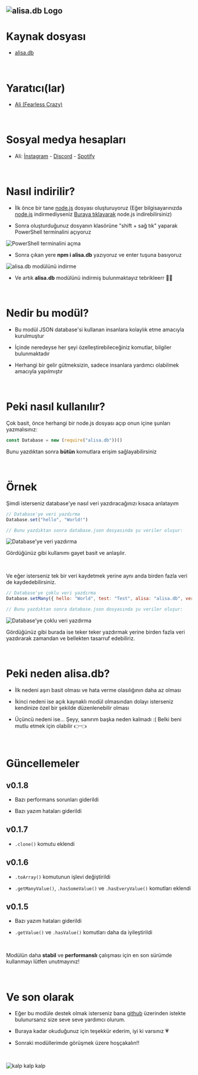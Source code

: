 ## ![alisa.db Logo](https://i.hizliresim.com/aug2sp9.png)

# Kaynak dosyası

- [alisa.db](https://github.com/pordarman/alisa.db)

<br>

# Yaratıcı(lar)

- [Ali (Fearless Crazy)](https://github.com/pordarman)

<br>

# Sosyal medya hesapları

- Ali: [İnstagram](https://www.instagram.com/ali.celk/) - [Discord](https://discord.com/users/488839097537003521) - [Spotify](https://open.spotify.com/user/215jixxk4morzgq5mpzsmwwqa?si=41e0583b36f9449b)

<br>

# Nasıl indirilir?

- İlk önce bir tane [node.js](https://nodejs.org/en/) dosyası oluşturuyoruz (Eğer bilgisayarınızda [node.js](https://nodejs.org/en/) indirmediyseniz [Buraya tıklayarak](https://nodejs.org/en/) node.js indirebilirsiniz)

- Sonra oluşturduğunuz dosyanın klasörüne "shift + sağ tık" yaparak PowerShell terminalini açıyoruz

![PowerShell terminalini açma](https://i.hizliresim.com/namhujn.png)

- Sonra çıkan yere **npm i alisa.db** yazıyoruz ve enter tuşuna basıyoruz

![alisa.db modülünü indirme](https://i.hizliresim.com/8f3yk6t.png)

- Ve artık **alisa.db** modülünü indirmiş bulunmaktayız tebrikleerr 🎉🎉



<br>

# Nedir bu modül?

- Bu modül JSON database'si kullanan insanlara kolaylık etme amacıyla kurulmuştur

- İçinde neredeyse her şeyi özelleştirebileceğiniz komutlar, bilgiler bulunmaktadır

- Herhangi bir gelir gütmeksizin, sadece insanlara yardımcı olabilmek amacıyla yapılmıştır

<br>

# Peki nasıl kullanılır?

Çok basit, önce herhangi bir node.js dosyası açıp onun içine şunları yazmalısınız:
<br>
```js
const Database = new (require("alisa.db"))()
```
Bunu yazdıktan sonra **bütün** komutlara erişim sağlayabilirsiniz

<br>

# Örnek

Şimdi isterseniz database'ye nasıl veri yazdıracağınızı kısaca anlatayım
<br>

```js
// Database'ye veri yazdırma
Database.set("hello", "World!")

// Bunu yazdıktan sonra database.json dosyasında şu veriler oluşur:
```
![Database'ye veri yazdırma](https://i.hizliresim.com/mnt8zwz.png)
  
Gördüğünüz gibi kullanımı gayet basit ve anlaşılır.

<br>

Ve eğer isterseniz tek bir veri kaydetmek yerine aynı anda birden fazla veri de kaydedebilirsiniz.
```js
// Database'ye çoklu veri yazdırma
Database.setMany({ hello: "World", test: "Test", alisa: "alisa.db", version: "0.0.3" })

// Bunu yazdıktan sonra database.json dosyasında şu veriler oluşur:
```
![Database'ye çoklu veri yazdırma](https://i.hizliresim.com/lzfojym.png)

Gördüğünüz gibi burada ise teker teker yazdırmak yerine birden fazla veri yazdırarak zamandan ve bellekten tasarruf edebiliriz.

<br>

# Peki neden alisa.db?

- İlk nedeni aşırı basit olması ve hata verme olasılığının daha az olması

- İkinci nedeni ise açık kaynaklı modül olmasından dolayı isterseniz kendinize özel bir şekilde düzenlenebilir olması

- Üçüncü nedeni ise... Şeyy, sanırım başka neden kalmadı :( Belki beni mutlu etmek için olabilir 👉👈

<br>


# Güncellemeler
## v0.1.8

- Bazı performans sorunları giderildi

- Bazı yazım hataları giderildi

## v0.1.7

- `.clone()` komutu eklendi

## v0.1.6

- `.toArray()` komutunun işlevi değiştirildi

- `.getManyValue()`, `.hasSomeValue()` ve `.hasEveryValue()` komutları eklendi

## v0.1.5

- Bazı yazım hataları giderildi

- `.getValue()` ve `.hasValue()` komutları daha da iyileştirildi

<br>

Modülün daha **stabil** ve **performanslı** çalışması için en son sürümde kullanmayı lütfen unutmayınız!

<br>

# Ve son olarak

- Eğer bu modüle destek olmak isterseniz bana [github](https://github.com/pordarman) üzerinden istekte bulunursanız size seve seve yardımcı olurum.

- Buraya kadar okuduğunuz için teşekkür ederim, iyi ki varsınız 💗

- Sonraki modüllerimde görüşmek üzere hoşçakalın!!

<br>

![kalp kalp kalp](https://gifdb.com/images/high/drake-heart-hands-aqm0moab2i6ocb44.webp)